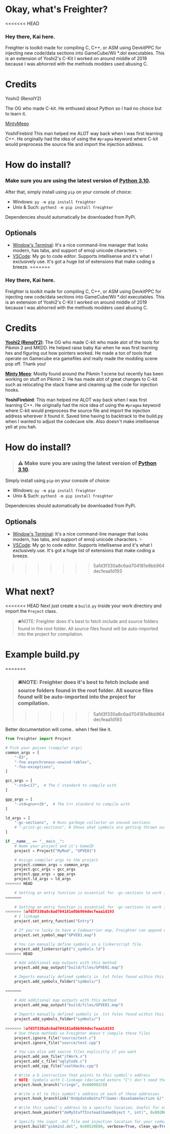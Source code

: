 # Okay, what's Freighter?
<<<<<<< HEAD

### Hey there, Kai here.

Freighter is toolkit made for compiling C, C++, or ASM using DevkitPPC for injecting new code/data sections into GameCube/Wii \*.dol executables. This is an extension of Yoshi2's C-Kit I worked on around middle of 2019 because I was abhorred with the methods modders used abusing C.

# Credits

Yoshi2 (RenolY2)


The OG who made C-kit. He enthused about Python so I had no choice but to learn it.

[MintyMeeo](https://github.com/Minty-Meeo)

 YoshiFirebird
 This man helped me ALOT way back when I was first learning C++. He originally had the idea of using the `#pragma` keyword where C-kit would preprocess the source file and import the injection address.

# How do install?

### Make sure you are using the latest version of [Python 3.10](https://www.python.org/downloads/).

After that, simply install using `pip` on your console of choice:

- Windows: `py -m pip install freighter`
- Unix & Such: `python3 -m pip install freighter`

Dependencies should automatically be downloaded from PyPi.

## Optionals

- [Window's Terminal](https://github.com/microsoft/terminal): It's a nice command-line manager that looks modern, has tabs, and support of emoji unicode characters. ✨
- [VSCode](https://code.visualstudio.com/): My go to code editor. Supports Intellisense and it's what I exclusively use. It's got a huge list of extensions that make coding a breeze.
=======
### Hey there, Kai here.
Freighter is toolkit made for compiling C, C++, or ASM using DevkitPPC for injecting new code/data sections into GameCube/Wii \*.dol executables. This is an extension of Yoshi2's C-Kit I worked on around middle of 2019 because I was abhorred with the methods modders used abusing C.
# Credits
 **[Yoshi2 (RenolY2)](https://github.com/RenolY2)**: The OG who made C-kit who made alot of the tools for Pikmin 2 and MKDD. He helped raise baby Kai when he was first learning hex and figuring out how pointers worked. He made a ton of tools that operate on Gamecube era gamefiles and really made the modding scene pop off. Thank you!

**[Minty Meeo](https://github.com/Minty-Meeo)**: Mostly found around the Pikmin 1 scene but recently has been working on stuff on Pikmin 2. He has made alot of great changes to C-kit such as relocating the stack frame and cleaning up the code for injection hooks.

**YoshiFirebird**: This man helped me ALOT way back when I was first learning C++. He originally had the nice idea of using the `#pragma` keyword where C-kit would preprocess the source file and import the injection address wherever it found it. Saved time having to backtrack to the build.py when I wanted to adjust the codecave site. Also doesn't make intellisense yell at you hah.
# How do install?
> ### ⚠️  **Make sure you are using the latest version of [Python 3.10](https://www.python.org/downloads/).**

Simply install using `pip` on your console of choice:
* Windows: `py -m pip install freighter`
* Unix & Such: `python3 -m pip install freighter`

Dependencies should automatically be downloaded from PyPi.
## Optionals
* [Window's Terminal](https://github.com/microsoft/terminal): It's a nice command-line manager that looks modern, has tabs, and support of emoji unicode characters. ✨ 
* [VSCode](https://code.visualstudio.com/): My go to code editor. Supports Intellisense and it's what I exclusively use. It's got a huge list of extensions that make coding a breeze.
>>>>>>> 5afd3f330a8c6ad704181e8bb964decfeaa1d193

# What next?

<<<<<<< HEAD
Next just create a `build.py` inside your work directory and import the `Project` class.

> 🛎️NOTE: Freighter does it's best to fetch include and source folders found in the root folder. All source files found will be auto-imported into the project for compilation.

# Example build.py
=======
> ### 🛎️**NOTE:  Freighter does it's best to fetch include and source folders found in the root folder. All source files found will be auto-imported into the project for compilation.**
>>>>>>> 5afd3f330a8c6ad704181e8bb964decfeaa1d193

Better documentation will come.. when I feel like it.

```py
from freighter import Project

# Pick your poison (compiler args)
common_args = [
    "-O3",
    "-fno-asynchronous-unwind-tables",
    "-fno-exceptions",
]

gcc_args = [
    "-std=c17",  # The C standard to compile with
]

gpp_args = [
    "-std=gnu++2b",  # The C++ standard to compile with
]

ld_args = [
    "-gc-sections",  # Runs garbage collector on unused sections
    # "-print-gc-sections", # Shows what symbols are getting thrown out
]

if __name__ == "__main__":
    # Name your project and it's GameID
    project = Project("MyMod", "GPVE01")

    # Assign compiler args to the project
    project.common_args = common_args
    project.gcc_args = gcc_args
    project.gpp_args = gpp_args
    project.ld_args = ld_args
<<<<<<< HEAD

    # Setting an entry function is essential for -gc-sections to work it's magic. Make sure this function has
=======
    
    # Setting an entry function is essential for -gc-sections to work it's magic. Make sure this function has 
>>>>>>> 5afd3f330a8c6ad704181e8bb964decfeaa1d193
    # C linkage
    project.set_entry_function("Entry")

    # If you're lucky to have a Codewarrior map, Freighter can append new symbols for debugging in Dolphin
    project.set_symbol_map("GPVE01.map")

    # You can manually define symbols in a linkerscript file.
    project.add_linkerscript("c_symbols.ld")
<<<<<<< HEAD

    # Add additional map outputs with this method
    project.add_map_output("build/files/GPVE01.map")

    # Imports manually defined symbols in .txt foles found within this folder
    project.add_symbols_folder("symbols/")

=======
    
    # Add additional map outputs with this method
    project.add_map_output("build/files/GPVE01.map")
    
    # Imports manually defined symbols in .txt foles found within this folder  
    project.add_symbols_folder("symbols/")
    
>>>>>>> 5afd3f330a8c6ad704181e8bb964decfeaa1d193
    # Use these methods so Freighter doesn't compile these files
    project.ignore_file("source/test.c")
    project.ignore_file("source/test.cpp")

    # You can also add source files explicitly if you want
    project.add_asm_file("itWork.s")
    project.add_c_file("uglyCode.c")
    project.add_cpp_file("coolHacks.cpp")

    # Write a b instruction that points to this symbol's address
    # NOTE: Symbols with C-linkage (declared extern "C") don't need their parameters within ()
    project.hook_branch("cringe", 0x800992C8)

    # Write a bl to this symbol's address at each of these addresses
    project.hook_branchlink("OnUpdateDoStuff(Game::BaseGameSection &)", 0x80102040, 0x8036D7E8, 0x80387F74)

    # Write this symbol's address to a specific location. Useful for overriding vtable pointers.
    project.hook_pointer("doMyStuffInstead(GameObject *, int)", 0x802B6708)

    # Specify the input .dol file and injection location for your code/data
    project.build("pikmin2.dol", 0x80520E00, verbose=True, clean_up=True)
```
